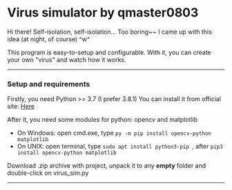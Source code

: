 **Virus simulator by qmaster0803**
==============================
Hi there! Self-isolation, self-isolation...
Too boring~~
I came up with this idea (at night, of course) ^w^

This program is easy-to-setup and configurable. With it, you can create your own "virus" and watch how it works.
***
### Setup and requirements

Firstly, you need Python >= 3.7 (I prefer 3.8.1)
You can install it from official site: [Here](https://www.python.org/)

After it, you need some modules for python: opencv and matplotlib
* On Windows: open cmd.exe, type ```py -m pip install opencv-python matplotlib```
* On UNIX: open terminal, type ```sudo apt install python3-pip
```, after ```pip3 install opencv-python matplotlib```

Download .zip archive with project, unpack it to any **empty** folder and double-click on virus_sim.py
***
